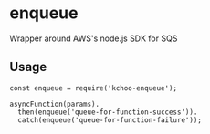 # enqueue

Wrapper around AWS's node.js SDK for SQS

## Usage

```
const enqueue = require('kchoo-enqueue');

asyncFunction(params).
  then(enqueue('queue-for-function-success')).
  catch(enqueue('queue-for-function-failure'));
```
